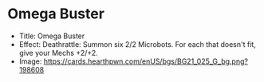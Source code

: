 # Omega Buster
- Title:  Omega Buster
- Effect:  Deathrattle: Summon six 2/2 Microbots. For each that doesn't fit, give your Mechs +2/+2.
- Image:  https://cards.hearthpwn.com/enUS/bgs/BG21_025_G_bg.png?198608
